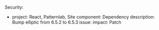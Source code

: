 Security:
  - project: React, Patternlab, Site
    component: Dependency
    description: Bump elliptic from 6.5.2 to 6.5.3
    issue:
    impact: Patch